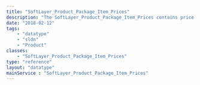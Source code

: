```yaml
---
title: "SoftLayer_Product_Package_Item_Prices"
description: "The SoftLayer_Product_Package_Item_Prices contains price to package cross references Relates a category, price and item to a bundle.  Match bundle ids to see all items and prices in a particular bundle. "
date: "2018-02-12"
tags:
    - "datatype"
    - "sldn"
    - "Product"
classes:
    - "SoftLayer_Product_Package_Item_Prices"
type: "reference"
layout: "datatype"
mainService : "SoftLayer_Product_Package_Item_Prices"
---
```

